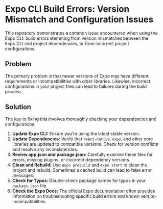 # Expo CLI Build Errors: Version Mismatch and Configuration Issues

This repository demonstrates a common issue encountered when using the Expo CLI: build errors stemming from version mismatches between the Expo CLI and project dependencies, or from incorrect project configurations.

## Problem
The primary problem is that newer versions of Expo may have different requirements or incompatibilities with older libraries.  Likewise, incorrect configurations in your project files can lead to failures during the build process.

## Solution
The key to fixing this involves thoroughly checking your dependencies and configurations:

1. **Update Expo CLI:** Ensure you're using the latest stable version.
2. **Update Dependencies:**  Verify that `react-native`, `expo`, and other core libraries are updated to compatible versions. Check for version conflicts and resolve any inconsistencies.
3. **Review app.json and package.json:**  Carefully examine these files for errors, missing plugins, or incorrect dependency versions.
4. **Clean and Rebuild:** Use `expo prebuild` and `expo start` to clean the project and rebuild. Sometimes a cached build can lead to false error messages.
5. **Check for Typos:**  Double-check package names for typos in your `package.json` file.
6. **Check the Expo Docs:** The official Expo documentation often provides information on troubleshooting specific build errors and known version incompatibilities.